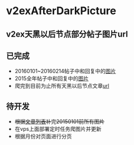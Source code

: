 # v2exAfterDarkPicture
v2ex天黑以后节点部分帖子图片url
---
## 已完成
* 20160101~20160214帖子中和回复中的[图片](https://github.com/easyworld/v2exAfterDarkPicture/blob/master/pictures.md)
* 2015全年帖子中和回复中的[图片](https://github.com/easyworld/v2exAfterDarkPicture/blob/master/2015pic.md)
* 爬完到目前为止所有天黑以后节点文章[url](https://raw.githubusercontent.com/easyworld/v2exAfterDarkPicture/master/topics.md)

## 待开发
* ~~根据[文章列表](https://raw.githubusercontent.com/easyworld/v2exAfterDarkPicture/master/topics.md)补完20150101前所有图片~~
* 在vps上面部署定时任务爬图片并更新
* 根据月份对页面进行分页
